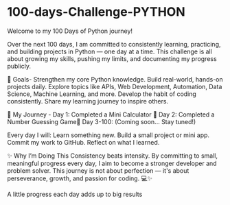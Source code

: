 # 100-days-Challenge-PYTHON
Welcome to my 100 Days of Python journey!

Over the next 100 days, I am committed to consistently learning, practicing, and building projects in Python — one day at a time. This challenge is all about growing my skills, pushing my limits, and documenting my progress publicly.

🚀 Goals-
Strengthen my core Python knowledge.
Build real-world, hands-on projects daily.
Explore topics like APIs, Web Development, Automation, Data Science, Machine Learning, and more.
Develop the habit of coding consistently.
Share my learning journey to inspire others.

📅 My Journey -
Day 1: Completed a Mini Calculator 🧮
Day 2: Completed a Number Guessing Game🔢
Day 3-100: (Coming soon... Stay tuned!)

Every day I will:
Learn something new.
Build a small project or mini app.
Commit my work to GitHub.
Reflect on what I learned.


✨ Why I’m Doing This
Consistency beats intensity.
By committing to small, meaningful progress every day, I aim to become a stronger developer and problem solver.
This journey is not about perfection — it's about perseverance, growth, and passion for coding. 💻✨

A little progress each day adds up to big results

